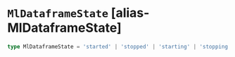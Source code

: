 # `MlDataframeState` [alias-MlDataframeState]
```typescript
type MlDataframeState = 'started' | 'stopped' | 'starting' | 'stopping' | 'failed';
```
